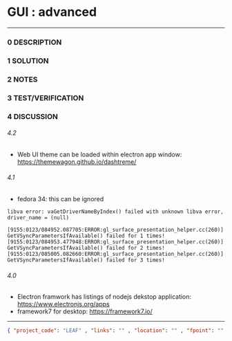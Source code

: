 # GUI : advanced
--------------------------------
### 0 DESCRIPTION


### 1 SOLUTION


### 2 NOTES


### 3 TEST/VERIFICATION


### 4 DISCUSSION
###### 4.2
- Web UI theme can be loaded within electron app window: https://themewagon.github.io/dashtreme/

###### 4.1
- fedora 34: this can be ignored
```
libva error: vaGetDriverNameByIndex() failed with unknown libva error, driver_name = (null)

[9155:0123/084952.087705:ERROR:gl_surface_presentation_helper.cc(260)] GetVSyncParametersIfAvailable() failed for 1 times!
[9155:0123/084953.477948:ERROR:gl_surface_presentation_helper.cc(260)] GetVSyncParametersIfAvailable() failed for 2 times!
[9155:0123/085005.082660:ERROR:gl_surface_presentation_helper.cc(260)] GetVSyncParametersIfAvailable() failed for 3 times!
```
###### 4.0
- Electron framwork has listings of nodejs dekstop application: https://www.electronjs.org/apps
- framework7 for desktop: https://framework7.io/



--------------------------------
```json
{ "project_code": "LEAF" , "links": "" , "location": "" , "fpoint": "" }
```
